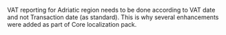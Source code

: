 VAT reporting for Adriatic region needs to be done according to VAT date and not Transaction date (as standard). This is why several enhancements were added as part of Core localization pack.